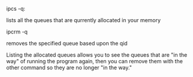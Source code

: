 ipcs -q:

lists all the queues that are qurrently allocated in your memory

ipcrm -q <qid>

removes the specified queue based upon the qid

Listing the allocated queues allows you to see the queues that are "in the way" of 
  running the program again, then you can remove them with the other command so 
  they are no longer "in the way."
